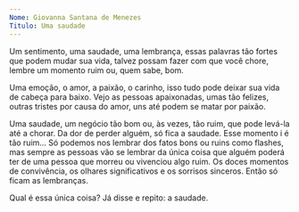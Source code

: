 ```yaml
---
Nome: Giovanna Santana de Menezes
Titulo: Uma saudade
---
```


Um sentimento, uma saudade, uma lembrança, essas palavras tão fortes que podem mudar sua vida, talvez possam fazer com que você chore, lembre  um momento ruim ou, quem sabe, bom.

Uma emoção, o amor, a paixão, o carinho, isso tudo pode deixar sua vida de cabeça para baixo. Vejo as pessoas apaixonadas, umas tão felizes, outras tristes por causa do amor, uns até podem se matar por paixão.

Uma saudade, um negócio tão bom ou, às vezes, tão ruim, que pode levá-la até a chorar. Da dor de perder alguém, só fica a saudade. Esse momento i é tão ruim... Só podemos nos lembrar dos fatos bons ou ruins como flashes, mas sempre as pessoas vão se lembrar da única coisa que alguém poderá ter de uma pessoa que morreu ou vivenciou algo ruim. Os doces momentos de convivência, os olhares significativos e os sorrisos sinceros. Então só ficam as lembranças.

Qual é essa única coisa? Já disse e repito: a saudade.

